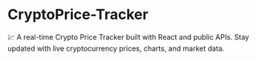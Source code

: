 # CryptoPrice-Tracker
💹 A real-time Crypto Price Tracker built with React and public APIs. Stay updated with live cryptocurrency prices, charts, and market data.

